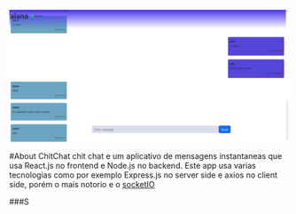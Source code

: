 
![preview](./prev.png)

#About ChitChat
chit chat e um aplicativo de mensagens instantaneas que usa React.js no frontend e Node.js no backend.
Este app usa varias tecnologias como por exemplo Express.js no server side e axios no client side, porém o mais notorio e o [socketIO](https://socket.io)

###S
